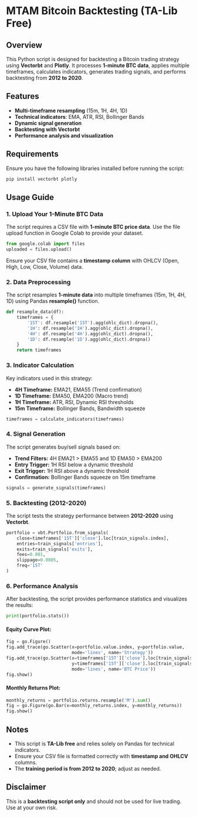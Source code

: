 # MTAM Bitcoin Backtesting (TA-Lib Free)

## Overview
This Python script is designed for backtesting a Bitcoin trading strategy using **Vectorbt** and **Plotly**. It processes **1-minute BTC data**, applies multiple timeframes, calculates indicators, generates trading signals, and performs backtesting from **2012 to 2020**.

## Features
- **Multi-timeframe resampling** (15m, 1H, 4H, 1D)
- **Technical indicators**: EMA, ATR, RSI, Bollinger Bands
- **Dynamic signal generation**
- **Backtesting with Vectorbt**
- **Performance analysis and visualization**

## Requirements
Ensure you have the following libraries installed before running the script:

```bash
pip install vectorbt plotly
```

## Usage Guide
### 1. Upload Your 1-Minute BTC Data
The script requires a CSV file with **1-minute BTC price data**. Use the file upload function in Google Colab to provide your dataset.

```python
from google.colab import files
uploaded = files.upload()
```

Ensure your CSV file contains a **timestamp column** with OHLCV (Open, High, Low, Close, Volume) data.

### 2. Data Preprocessing
The script resamples **1-minute data** into multiple timeframes (15m, 1H, 4H, 1D) using Pandas **resample()** function.

```python
def resample_data(df):
    timeframes = {
        '15T': df.resample('15T').agg(ohlc_dict).dropna(),
        '1H': df.resample('1H').agg(ohlc_dict).dropna(),
        '4H': df.resample('4H').agg(ohlc_dict).dropna(),
        '1D': df.resample('1D').agg(ohlc_dict).dropna()
    }
    return timeframes
```

### 3. Indicator Calculation
Key indicators used in this strategy:
- **4H Timeframe:** EMA21, EMA55 (Trend confirmation)
- **1D Timeframe:** EMA50, EMA200 (Macro trend)
- **1H Timeframe:** ATR, RSI, Dynamic RSI thresholds
- **15m Timeframe:** Bollinger Bands, Bandwidth squeeze

```python
timeframes = calculate_indicators(timeframes)
```

### 4. Signal Generation
The script generates buy/sell signals based on:
- **Trend Filters:** 4H EMA21 > EMA55 and 1D EMA50 > EMA200
- **Entry Trigger:** 1H RSI below a dynamic threshold
- **Exit Trigger:** 1H RSI above a dynamic threshold
- **Confirmation:** Bollinger Bands squeeze on 15m timeframe

```python
signals = generate_signals(timeframes)
```

### 5. Backtesting (2012-2020)
The script tests the strategy performance between **2012-2020** using **Vectorbt**.

```python
portfolio = vbt.Portfolio.from_signals(
    close=timeframes['15T']['close'].loc[train_signals.index],
    entries=train_signals['entries'],
    exits=train_signals['exits'],
    fees=0.001,
    slippage=0.0005,
    freq='15T'
)
```

### 6. Performance Analysis
After backtesting, the script provides performance statistics and visualizes the results:

```python
print(portfolio.stats())
```

#### Equity Curve Plot:
```python
fig = go.Figure()
fig.add_trace(go.Scatter(x=portfolio.value.index, y=portfolio.value,
                         mode='lines', name='Strategy'))
fig.add_trace(go.Scatter(x=timeframes['15T']['close'].loc[train_signals.index].index,
                         y=timeframes['15T']['close'].loc[train_signals.index],
                         mode='lines', name='BTC Price'))
fig.show()
```

#### Monthly Returns Plot:
```python
monthly_returns = portfolio.returns.resample('M').sum()
fig = go.Figure(go.Bar(x=monthly_returns.index, y=monthly_returns))
fig.show()
```

## Notes
- This script is **TA-Lib free** and relies solely on Pandas for technical indicators.
- Ensure your CSV file is formatted correctly with **timestamp and OHLCV** columns.
- The **training period is from 2012 to 2020**; adjust as needed.

## Disclaimer
This is a **backtesting script only** and should not be used for live trading. Use at your own risk.
